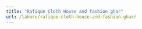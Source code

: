 ```yaml
---
title: "Rafique Cloth House and fashion ghar"
url: /lahore/rafique-cloth-house-and-fashion-ghar/
---
```

